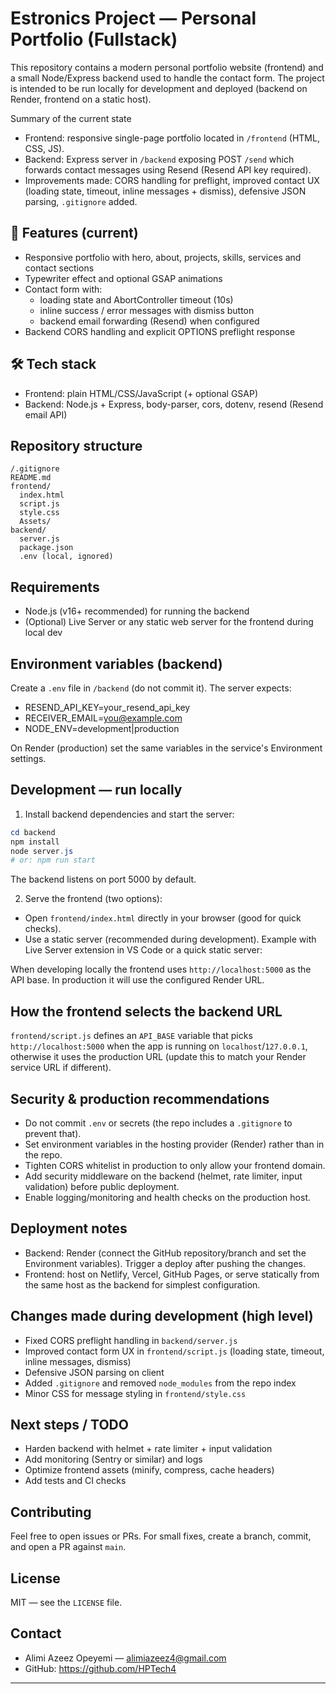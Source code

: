 # Estronics Project — Personal Portfolio (Fullstack)

This repository contains a modern personal portfolio website (frontend) and a small Node/Express backend used to handle the contact form. The project is intended to be run locally for development and deployed (backend on Render, frontend on a static host).

Summary of the current state

- Frontend: responsive single-page portfolio located in `/frontend` (HTML, CSS, JS).
- Backend: Express server in `/backend` exposing POST `/send` which forwards contact messages using Resend (Resend API key required).
- Improvements made: CORS handling for preflight, improved contact UX (loading state, timeout, inline messages + dismiss), defensive JSON parsing, `.gitignore` added.

## 🚀 Features (current)

- Responsive portfolio with hero, about, projects, skills, services and contact sections
- Typewriter effect and optional GSAP animations
- Contact form with:
  - loading state and AbortController timeout (10s)
  - inline success / error messages with dismiss button
  - backend email forwarding (Resend) when configured
- Backend CORS handling and explicit OPTIONS preflight response

## 🛠 Tech stack

- Frontend: plain HTML/CSS/JavaScript (+ optional GSAP)
- Backend: Node.js + Express, body-parser, cors, dotenv, resend (Resend email API)

## Repository structure

```
/.gitignore
README.md
frontend/
  index.html
  script.js
  style.css
  Assets/
backend/
  server.js
  package.json
  .env (local, ignored)
```

## Requirements

- Node.js (v16+ recommended) for running the backend
- (Optional) Live Server or any static web server for the frontend during local dev

## Environment variables (backend)

Create a `.env` file in `/backend` (do not commit it). The server expects:

- RESEND_API_KEY=your_resend_api_key
- RECEIVER_EMAIL=you@example.com
- NODE_ENV=development|production

On Render (production) set the same variables in the service's Environment settings.

## Development — run locally

1. Install backend dependencies and start the server:

```powershell
cd backend
npm install
node server.js
# or: npm run start
```

The backend listens on port 5000 by default.

2. Serve the frontend (two options):

- Open `frontend/index.html` directly in your browser (good for quick checks).
- Use a static server (recommended during development). Example with Live Server extension in VS Code or a quick static server:



When developing locally the frontend uses `http://localhost:5000` as the API base. In production it will use the configured Render URL.

## How the frontend selects the backend URL

`frontend/script.js` defines an `API_BASE` variable that picks `http://localhost:5000` when the app is running on `localhost`/`127.0.0.1`, otherwise it uses the production URL (update this to match your Render service URL if different).




## Security & production recommendations

- Do not commit `.env` or secrets (the repo includes a `.gitignore` to prevent that).
- Set environment variables in the hosting provider (Render) rather than in the repo.
- Tighten CORS whitelist in production to only allow your frontend domain.
- Add security middleware on the backend (helmet, rate limiter, input validation) before public deployment.
- Enable logging/monitoring and health checks on the production host.

## Deployment notes

- Backend: Render (connect the GitHub repository/branch and set the Environment variables). Trigger a deploy after pushing the changes.
- Frontend: host on Netlify, Vercel, GitHub Pages, or serve statically from the same host as the backend for simplest configuration.

## Changes made during development (high level)

- Fixed CORS preflight handling in `backend/server.js`
- Improved contact form UX in `frontend/script.js` (loading state, timeout, inline messages, dismiss)
- Defensive JSON parsing on client
- Added `.gitignore` and removed `node_modules` from the repo index
- Minor CSS for message styling in `frontend/style.css`

## Next steps / TODO

- Harden backend with helmet + rate limiter + input validation
- Add monitoring (Sentry or similar) and logs
- Optimize frontend assets (minify, compress, cache headers)
- Add tests and CI checks

## Contributing

Feel free to open issues or PRs. For small fixes, create a branch, commit, and open a PR against `main`.

## License

MIT — see the `LICENSE` file.

## Contact

- Alimi Azeez Opeyemi — alimiazeez4@gmail.com
- GitHub: https://github.com/HPTech4

---